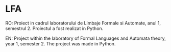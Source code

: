 # LFA

RO: Proiect in cadrul laboratorului de Limbaje Formale si Automate, anul 1, semestrul 2. Proiectul a fost realizat in Python.

EN: Project within the laboratory of Formal Languages and Automata theory, year 1, semester 2. The project was made in Python.
